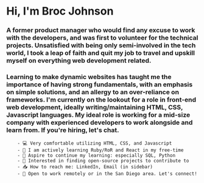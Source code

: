 # **Hi, I'm Broc Johnson**

###    A former product manager who would find any excuse to work with the developers, and was first to volunteer for the technical projects. Unsatisfied with being only semi-involved in the tech world, I took a leap of faith and quit my job to travel and upskill myself on everything web development related.

###    Learning to make dynamic websites has taught me the importance of  having strong fundamentals, with an emphasis on simple solutions, and an allergy to an over-reliance on frameworks. I'm currently on the lookout for a role in front-end web development, ideally writing/maintaining HTML, CSS, Javascript languages. My ideal role is working for a mid-size company with experienced developers to work alongside and learn from. If you're hiring, let's chat.

        - 💻 Very comfortable utilizing HTML, CSS, and Javascript
        - 🍎 I am actively learning Ruby/RoR and React in my free-time
        - 💭 Aspire to continue my learning: especially SQL, Python
        - 🌉 Interested in finding open-source projects to contribute to
        - 📥 How to reach me: LinkedIn, Email (in sidebar)
        - 📣 Open to work remotely or in the San Diego area. Let's connect! 

<!--
**dwaynethebroc/dwaynethebroc** is a ✨ _special_ ✨ repository because its `README.md` (this file) appears on your GitHub profile.

Here are some ideas to get you started:

- 🔭 I’m currently working on ...
- 🌱 I’m currently learning ...
- 👯 I’m looking to collaborate on ...
- 🤔 I’m looking for help with ...
- 💬 Ask me about ...
- 📫 How to reach me: ...
- 😄 Pronouns: ...
- ⚡ Fun fact: ...
-->
